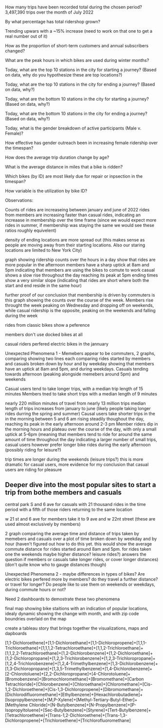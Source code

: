 How many trips have been recorded total during the chosen period?
3,497,390 trips over the month of July 2022

By what percentage has total ridershop grown?

Trending upwars with a ~15% increase (need to work on that one to get a real number out of it)

How as the proportion of short-term customers and annual subscribers changed?

What are the peak hours in which bikes are used during winter months?

Today, what are the top 10 stations in the city for starting a journey? (Based on data, why do you hypothesize these are top locations?)

Today, what are the top 10 stations in the city for ending a journey? (Based on data, why?)

Today, what are the bottom 10 stations in the city for starting a journey? (Based on data, why?)

Today, what are the bottom 10 stations in the city for ending a journey? (Based on data, why?)

Today, what is the gender breakdown of active participants (Male v. Female)?

How effective has gender outreach been in increasing female ridership over the timespan?

How does the average trip duration change by age?

What is the average distance in miles that a bike is ridden?

Which bikes (by ID) are most likely due for repair or inpsection in the timespan?

How variable is the utilization by bike ID?



Observations:

Counts of rides are increaseing between january and june of 2022
rides from members are increasing faster than casual rides, indicating an increaase in membership over the time frame (since we would expect more rides in summer, if membership was staying the same we would see these ratios roughly equivelent)

density of ending locations are more spread out (this makes sense as people are moving away from their starting locations. Also our staring locations are limited to New York City)

graph showing ridership counts over the hours in a day show that rides are more popular in the afternoon
members have a sharp uptick at 8am and 5pm indicating that members are using the bikes to comute to work
casual shows a slow rise throughout the day reaching its peak at 5pm 
ending times show a very similar slope (indicating that rides are short where both the start and end reside in the same hour)

further proof of our conclusion that membership is driven by commuters is this graph showing the counts over the course of the week. Members rise throught the week peaking on Wednesday and dropping off on weekends, while casual ridership is the opposite, peaking on the weekends and falling during the week 

rides from classic bikes show a peference

members don't use docked bikes at all

casual riders perfered electric bikes in the jannuary



Unexpected Phenomena 1 - Memebers appear to be commuters,
2 graphs, comparing showing two lines each comparing rides started by members and casuals broken down by hour and by weekday showing that members have an uptick at 8am and 5pm, and during weekdays. Casuals tending towards afternoon (peaking alongside memebers around 5pm) and weekends

Casual users tend to take longer trips, with a median trip length of 15 minutes
Members tned to take short trips with a median length of 9 minutes

nearly 220 million minutes of travel from nearly 13 million trips
median length of trips increases from january to june (likely people taking longer rides durring the spring and summer)
Causal users take shorter trips in the in the morning between 5 and 6 am rising steadily thoughout the day, reaching its peak in the early afternoon around 2-3 pm
Member riders dip in the morning hours and plateau over the course of the day, with only a small uptick at 5-6pm (meaning that members tend to ride for around the same amount of time throughout the day indicating a larger number of small trips,
casual users however prefer longer bike rides during the early afternoon (possibly riding for leisure?)

trip times are longer during the weekends (leisure trips?) this is more dramatic for casual users, more evidence for my conclusion that casual users are riding for pleasure

## Deeper dive into the most popular sites to start a trip from bothe members and casuals ##

central park S and 6 ave for casuals with 21 thousand rides in the time period with a fifth of those riders returning to the same location

w 21 st and 6 ave for members
take it to 9 ave and w 22nt street (these are used almost exclusively by members)


2 graph comparing the average time and distance of trips taken by memebers and casuals over a plot of time broken down by weekday and by hour (haven't figured out how to do this yet. this would show the average commute distance for rides started around 8am and 5pm. for rides taken one the weekends maybe higher distance? leisure rides?)
answers the question if members or casuals take longer rides, or cover longer distances) (don't quite know who to gauge distances though)

Unexpected Phenomena 2 - maybe differences in types of bikes? Are electric bikes perfered more by members? do they travel a further distance? or travel for longer? Do people like to use them on weekends or weekdays, during commute hours or not?


Need 2 dashboards to demostrate these two phenomena

final map showing bike staitions with an indication of popular locations, idealy dynamic showing the change with month, and with zip code boundries overlaid on the map

create a tableau story that brings together the visualizations, maps and dapboards


[1,1-Dichloroethene]+[1,1-Dichloroethane]+[1,1-Dichloropropene]+[1,1,1-Trichloroethane]+[1,1,1,2-Tetrachloroethane]+[1,1,2-Trichloroethane]+[1,1,2,2-Tetrachloroethane]+[1,2-Dichlorobenzene]+[1,2-Dichloroethane]+[1,2-Dichloropropane]+[1,2,3-Trichlorobenzene]+[1,2,3-Trichloropropane]+[1,2,4-Trichlorobenzene]+[1,2,4-Trimethylbenzene]+[1,3-Dichlorobenzene]+[1,3-Dichloropropane]+[1,3,5-Trimethylbenzene]+[1,4-Dichlorobenzene]+[2-Chlorotoluene]+[2,2-Dichloropropane]+[4-Chlorotoluene]+[Bromobenzene]+[Bromochloromethane]+[Bromomethane]+[Carbon Tetrachloride]+[Chlorobenzene]+[Chloroethane]+[Chloromethane]+[Cis-1,2-Dichloroethene]+[Cis-1,3-Dichloropropene]+[Dibromomethane]+[Dichlorodifluoromethane]+[Ethylbenzene]+[Hexachlorobutadiene]+[Isopropylbenzene]+[M,P-Xylene]+[Methyl-Tertiary-Butyl-Ether]+[Methylene Chloride]+[N-Butylbenzene]+[N-Propylbenzene]+[P-Isopropyltoluene]+[Sec-Butylbenzene]+[Styrene]+[Tert-Butylbenzene]+[Tetrachloroethene]+[Trans-1,2-Dichloroethene]+[Trans-1,3-Dichloropropene]+[Trichloroethene]+[Trichlorofluoromethane]